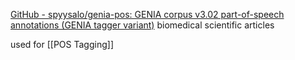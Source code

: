 [GitHub - spyysalo/genia-pos: GENIA corpus v3.02 part-of-speech annotations (GENIA tagger variant)](https://github.com/spyysalo/genia-pos)
biomedical scientific articles

used for [[POS Tagging]]